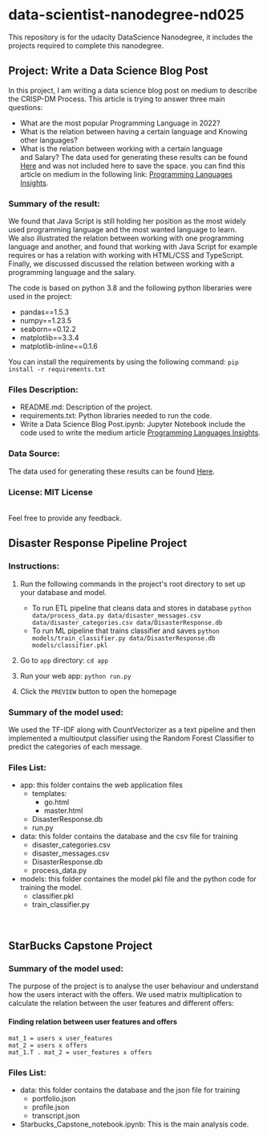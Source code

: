 # data-scientist-nanodegree-nd025
This repository is for the udacity DataScience Nanodegree, it includes the projects required to complete this nanodegree.
## Project: Write a Data Science Blog Post
In this project, I am writing a data science blog post on medium to describe the CRISP-DM Process. This article is trying to answer three main questions:
* What are the most popular Programming Language in 2022?
* What is the relation between having a certain language and Knowing other languages?
* What is the relation between working with a certain language and Salary?
The data used for generating these results can be found [Here](https://info.stackoverflowsolutions.com/rs/719-EMH-566/images/stack-overflow-developer-survey-2022.zip) and was not included here to save the space.
you can find this article on medium in the following link: [Programming Languages Insights](https://medium.com/@ahmhashesh/programming-languages-insights-95d57079511b).

### Summary of the result:
We found that Java Script is still holding her position as the most widely used programming language and the most wanted language to learn. <br>
We also illustrated the relation between working with one programming language and another, and found that working with Java Script for example requires or has a relation with working with HTML/CSS and TypeScript.<br>
Finally, we discussed discussed the relation between working with a programming language and the salary.
<br>


The code is based on python 3.8 and the following python liberaries were used in the project:
* pandas==1.5.3
* numpy==1.23.5
* seaborn==0.12.2
* matplotlib==3.3.4
* matplotlib-inline==0.1.6<br>

You can install the requirements by using the following command:
	``` pip install -r requirements.txt ```

### Files Description:
* README.md: Description of the project.
* requirements.txt: Python libraries needed to run the code.
* Write a Data Science Blog Post.ipynb: Jupyter Notebook include the code used to write the medium article [Programming Languages Insights](https://medium.com/@ahmhashesh/programming-languages-insights-95d57079511b).
### Data Source:
The data used for generating these results can be found [Here](https://info.stackoverflowsolutions.com/rs/719-EMH-566/images/stack-overflow-developer-survey-2022.zip).
### License: MIT License
<br>
Feel free to provide any feedback.

## Disaster Response Pipeline Project

### Instructions:
1. Run the following commands in the project's root directory to set up your database and model.

    - To run ETL pipeline that cleans data and stores in database
        `python data/process_data.py data/disaster_messages.csv data/disaster_categories.csv data/DisasterResponse.db`
    - To run ML pipeline that trains classifier and saves
        `python models/train_classifier.py data/DisasterResponse.db models/classifier.pkl`

2. Go to `app` directory: `cd app`

3. Run your web app: `python run.py`

4. Click the `PREVIEW` button to open the homepage

### Summary of the model used:
We used the TF-IDF along with CountVectorizer as a text pipeline and then implemented a multioutput classifier using the Random Forest Classifier to predict the categories of each message.
### Files List:
* app: this folder contains the web application files
    * templates: 
        * go.html
        * master.html
    * DisasterResponse.db
    * run.py
* data: this folder contains the database and the csv file for training
    * disaster_categories.csv
    * disaster_messages.csv
    * DisasterResponse.db
    * process_data.py
* models: this folder containes the model pkl file and the python code for training the model.
    * classifier.pkl
    * train_classifier.py
<br>

## StarBucks Capstone Project


### Summary of the model used:
The purpose of the project is to analyse the user behaviour and understand how the users interact with the offers.
We used matrix multiplication to calculate the relation between the user features and different offers:

#### Finding relation between user features and offers
```
mat_1 = users x user_features
mat_2 = users x offers
mat_1.T . mat_2 = user_features x offers
```

### Files List:
* data: this folder contains the database and the json file for training
    * portfolio.json
    * profile.json
    * transcript.json
* Starbucks_Capstone_notebook.ipynb: This is the main analysis code.
<br>

